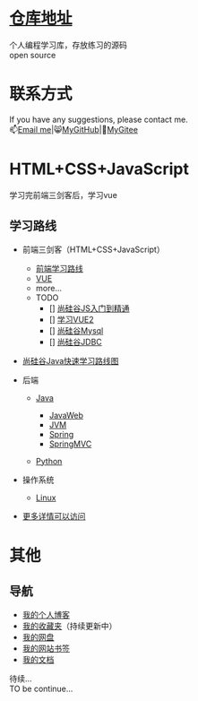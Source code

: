 # [仓库地址](https://github.com/a1046700338/LearningRoute)
个人编程学习库，存放练习的源码  
open source
# 联系方式
If you have any suggestions, please contact me.  
📫[Email me](mailto:sakurafeiyu666@163.com)|😸[MyGitHub](https://github.com/a1046700338)|🐼[MyGitee](https://gitee.com/sakurafeiyu/)

# HTML+CSS+JavaScript
学习完前端三剑客后，学习vue
## 学习路线
* 前端三剑客（HTML+CSS+JavaScript）
  * [前端学习路线](https://objtube.gitee.io/front-end-roadmap/#/)
  * [VUE](https://sakurafeiyu.top/docs/#/zh-cn/vue.md)
  * more...
  * TODO
    - [] [尚硅谷JS入门到精通](https://www.bilibili.com/video/BV1YW411T7GX?p=96)
    - [] [学习VUE2]()
    - [] [尚硅谷Mysql](https://www.bilibili.com/video/BV1iq4y1u7vj?p=5)
    - [] [尚硅谷JDBC](https://www.bilibili.com/video/BV1eJ411c7rf?p=6&spm_id_from=pageDriver)

* [尚硅谷Java快速学习路线图](https://www.bilibili.com/read/cv5216534?spm_id_from=333.788.b_636f6d6d656e74.8)
* 后端
  * [Java](https://www.bilibili.com/video/BV1Kb411W75N?p=50)
    * [JavaWeb]()
    * [JVM]()
    * [Spring]()
    * [SpringMVC]()

  * [Python]()
* 操作系统
  * [Linux]()  
* [更多详情可以访问](https://sakurafeiyu.top/docs/#/about.md)


# 其他
## 导航
- [我的个人博客](https://sakurafeiyu.top/)
- [我的收藏夹](https://kdocs.cn/l/ccWAkdSc4hd2)（持续更新中）
- [我的网盘](https://huafeiyu-onedrive-huafeiyu.vercel.app/zh-CN/)
- [我的网站书签](https://sakurafeiyu.top/bookmark/cn/index.html)
- [我的文档](#)


待续...  
TO be continue...
